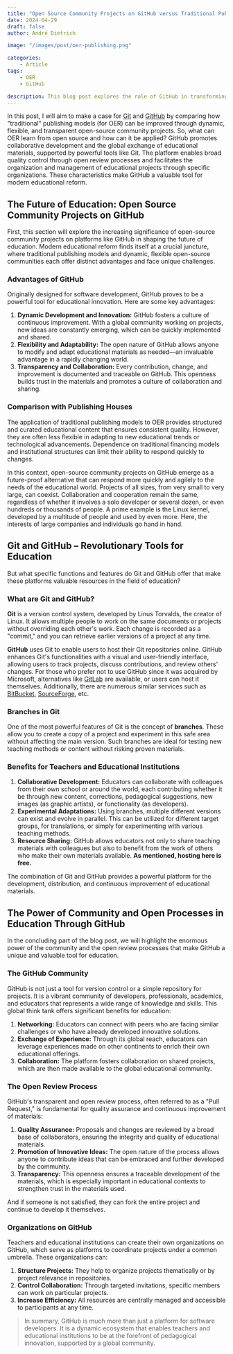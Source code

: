 ```yaml
---
title: "Open Source Community Projects on GitHub versus Traditional Publishing Models for OER"
date: 2024-04-29
draft: false
author: André Dietrich

image: "/images/post/oer-publishing.png"

categories:
    - Article
tags:
    - OER
    - GitHub

description: This blog post explores the role of GitHub in transforming educational methodologies, emphasizing its value in fostering collaboration and innovation through open-source community projects.
---
```



In this post, I will aim to make a case for [Git](https://en.wikipedia.org/wiki/Git) and [GitHub](https://en.wikipedia.org/wiki/GitHub) by comparing how "traditional" publishing models (for OER) can be improved through dynamic, flexible, and transparent open-source community projects.
So, what can OER learn from open source and how can it be applied?
GitHub promotes collaborative development and the global exchange of educational materials, supported by powerful tools like Git.
The platform enables broad quality control through open review processes and facilitates the organization and management of educational projects through specific organizations.
These characteristics make GitHub a valuable tool for modern educational reform.

## The Future of Education: Open Source Community Projects on GitHub

First, this section will explore the increasing significance of open-source community projects on platforms like GitHub in shaping the future of education.
Modern educational reform finds itself at a crucial juncture, where traditional publishing models and dynamic, flexible open-source communities each offer distinct advantages and face unique challenges.

### Advantages of GitHub

Originally designed for software development, GitHub proves to be a powerful tool for educational innovation.
Here are some key advantages:

1. **Dynamic Development and Innovation:**
   GitHub fosters a culture of continuous improvement.
   With a global community working on projects, new ideas are constantly emerging, which can be quickly implemented and shared.
2. **Flexibility and Adaptability:**
   The open nature of GitHub allows anyone to modify and adapt educational materials as needed—an invaluable advantage in a rapidly changing world.
3. **Transparency and Collaboration:**
   Every contribution, change, and improvement is documented and traceable on GitHub.
   This openness builds trust in the materials and promotes a culture of collaboration and sharing.

### Comparison with Publishing Houses

The application of traditional publishing models to OER provides structured and curated educational content that ensures consistent quality.
However, they are often less flexible in adapting to new educational trends or technological advancements.
Dependence on traditional financing models and institutional structures can limit their ability to respond quickly to changes.

In this context, open-source community projects on GitHub emerge as a future-proof alternative that can respond more quickly and agilely to the needs of the educational world.
Projects of all sizes, from very small to very large, can coexist.
Collaboration and cooperation remain the same, regardless of whether it involves a solo developer or several dozen, or even hundreds or thousands of people.
A prime example is the Linux kernel, developed by a multitude of people and used by even more.
Here, the interests of large companies and individuals go hand in hand.

## Git and GitHub – Revolutionary Tools for Education

But what specific functions and features do Git and GitHub offer that make these platforms valuable resources in the field of education?

### What are Git and GitHub?

**Git** is a version control system, developed by Linus Torvalds, the creator of Linux.
It allows multiple people to work on the same documents or projects without overriding each other's work.
Each change is recorded as a "commit," and you can retrieve earlier versions of a project at any time.

**GitHub** uses Git to enable users to host their Git repositories online.
GitHub enhances Git's functionalities with a visual and user-friendly interface, allowing users to track projects, discuss contributions, and review others' changes.
For those who prefer not to use GitHub since it was acquired by Microsoft, alternatives like [GitLab](https://en.wikipedia.org/wiki/GitLab) are available, or users can host it themselves.
Additionally, there are numerous similar services such as [BitBucket](https://en.wikipedia.org/wiki/Bitbucket), [SourceForge](https://en.wikipedia.org/wiki/SourceForge), etc.

### Branches in Git

One of the most powerful features of Git is the concept of **branches**.
These allow you to create a copy of a project and experiment in this safe area without affecting the main version.
Such branches are ideal for testing new teaching methods or content without risking proven materials.

### Benefits for Teachers and Educational Institutions

1. **Collaborative Development:**
   Educators can collaborate with colleagues from their own school or around the world, each contributing whether it be through new content, corrections, pedagogical suggestions, new images (as graphic artists), or functionality (as developers).
2. **Experimental Adaptations:**
   Using branches, multiple different versions can exist and evolve in parallel.
   This can be utilized for different target groups, for translations, or simply for experimenting with various teaching methods.
3. **Resource Sharing:**
   GitHub allows educators not only to share teaching materials with colleagues but also to benefit from the work of others who make their own materials available.
   __As mentioned, hosting here is free.__

The combination of Git and GitHub provides a powerful platform for the development, distribution, and continuous improvement of educational materials.

## The Power of Community and Open Processes in Education Through GitHub

In the concluding part of the blog post, we will highlight the enormous power of the community and the open review processes that make GitHub a unique and valuable tool for education.

### The GitHub Community

GitHub is not just a tool for version control or a simple repository for projects.
It is a vibrant community of developers, professionals, academics, and educators that represents a wide range of knowledge and skills.
This global think tank offers significant benefits for education:

1. **Networking:**
   Educators can connect with peers who are facing similar challenges or who have already developed innovative solutions.
2. **Exchange of Experience:**
   Through its global reach, educators can leverage experiences made on other continents to enrich their own educational offerings.
3. **Collaboration:**
   The platform fosters collaboration on shared projects, which are then made available to the global educational community.

### The Open Review Process

GitHub's transparent and open review process, often referred to as a "Pull Request," is fundamental for quality assurance and continuous improvement of materials:

1. **Quality Assurance:**
   Proposals and changes are reviewed by a broad base of collaborators, ensuring the integrity and quality of educational materials.
2. **Promotion of Innovative Ideas:**
   The open nature of the process allows anyone to contribute ideas that can be embraced and further developed by the community.
3. **Transparency:**
   This openness ensures a traceable development of the materials, which is especially important in educational contexts to strengthen trust in the materials used.

And if someone is not satisfied, they can fork the entire project and continue to develop it themselves.

### Organizations on GitHub

Teachers and educational institutions can create their own organizations on GitHub, which serve as platforms to coordinate projects under a common umbrella.
These organizations can:

1. **Structure Projects:** They help to organize projects thematically or by project relevance in repositories.
2. **Control Collaboration:** Through targeted invitations, specific members can work on particular projects.
3. **Increase Efficiency:** All resources are centrally managed and accessible to participants at any time.

> In summary, GitHub is much more than just a platform for software developers.
> It is a dynamic ecosystem that enables teachers and educational institutions to be at the forefront of pedagogical innovation, supported by a global community.
